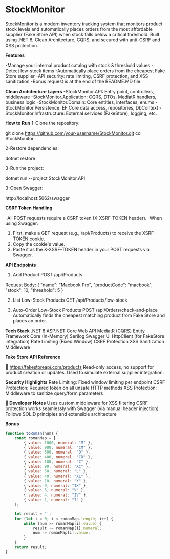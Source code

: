 # StockMonitor
StockMonitor is a modern inventory tracking system that monitors product stock levels and automatically places orders from the most affordable supplier (Fake Store API) when stock falls below a critical threshold. Built using .NET 8, Clean Architecture, CQRS, and secured with anti-CSRF and XSS protection.

**Features**

-Manage your internal product catalog with stock & threshold values
-Detect low-stock items
-Automatically place orders from the cheapest Fake Store supplier
-API security: rate limiting, CSRF protection, and XSS sanitization
-Bonus request is at the end of the README.MD file.

**Clean Architecture Layers**
-StockMonitor.API: Entry point, controllers, middleware
-StockMonitor.Application: CQRS, DTOs, MediatR handlers, business logic
-StockMonitor.Domain: Core entities, interfaces, enums
-StockMonitor.Persistence: EF Core data access, repositories, DbContext
-StockMonitor.Infrastructure: External services (FakeStore), logging, etc.

**How to Run**
1-Clone the repository:

git clone https://github.com/your-username/StockMonitor.git
cd StockMonitor

2-Restore dependencies:

dotnet restore

3-Run the project:

dotnet run --project StockMonitor.API

3-Open Swagger:

http://localhost:5062/swagger

**CSRF Token Handling**

-All POST requests require a CSRF token (X-XSRF-TOKEN header).
-When using Swagger:
1. First, make a GET request (e.g., /api/Products) to receive the XSRF-TOKEN cookie.
2. Copy the cookie's value.
3. Paste it as the X-XSRF-TOKEN header in your POST requests via Swagger.


**API Endpoints**

1. Add Product
POST /api/Products

Request Body:
{
  "name": "Macbook Pro",
  "productCode": "macbook",
  "stock": 10,
  "threshold": 5
}

2.  List Low-Stock Products
GET /api/Products/low-stock

3.  Auto-Order Low-Stock Products
POST /api/Orders/check-and-place
Automatically finds the cheapest matching product from Fake Store and places an order.


**Tech Stack**
.NET 8
ASP.NET Core Web API
MediatR (CQRS)
Entity Framework Core (In-Memory)
Serilog
Swagger UI
HttpClient (for FakeStore integration)
Rate Limiting (Fixed Window)
CSRF Protection
XSS Sanitization Middleware

**Fake Store API Reference**

📡 https://fakestoreapi.com/products
Read-only access, no support for product creation or updates.
Used to simulate external supplier integration.

**Security Highlights**
Rate Limiting: Fixed window limiting per endpoint
CSRF Protection: Required token on all unsafe HTTP methods
XSS Protection: Middleware to sanitize query/form parameters

**📎 Developer Notes**
Uses custom middleware for XSS filtering
CSRF protection works seamlessly with Swagger (via manual header injection)
Follows SOLID principles and extensible architecture
   

**Bonus**


```javascript
function toRoman(num) {
    const romanMap = [
        { value: 1000, numeral: "M" },
        { value: 900, numeral: "CM" },
        { value: 500, numeral: "D" },
        { value: 400, numeral: "CD" },
        { value: 100, numeral: "C" },
        { value: 90, numeral: "XC" },
        { value: 50, numeral: "L" },
        { value: 40, numeral: "XL" },
        { value: 10, numeral: "X" },
        { value: 9, numeral: "IX" },
        { value: 5, numeral: "V" },
        { value: 4, numeral: "IV" },
        { value: 1, numeral: "I" }
    ];

    let result = '';
    for (let i = 0; i < romanMap.length; i++) {
        while (num >= romanMap[i].value) {
            result += romanMap[i].numeral;
            num -= romanMap[i].value;
        }
    }
    return result;
}


